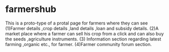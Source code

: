 # farmershub
This is a proto-type of a protal page for farmers where they can see
(1)Farmer details ,crop details ,land details ,loan and subsidy details.
(2)A market place where a farmer can sell his crop from a click and can also buy
the seeds ,agriculture instruments.
(3) Information section regarding latest farming ,organic etc., for farmer.
(4)Farmer community forum section.

